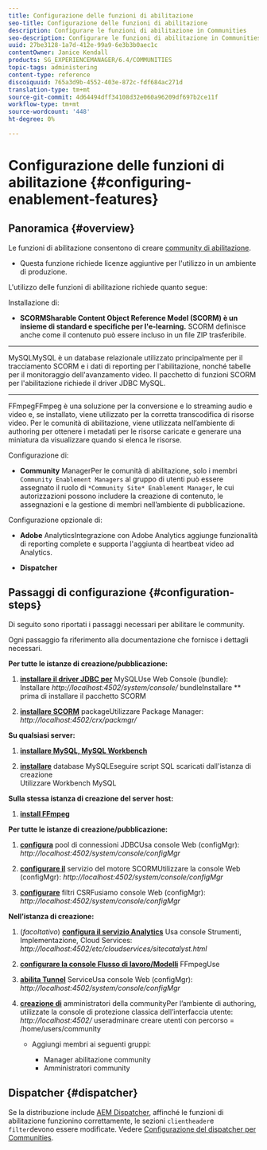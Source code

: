 ```yaml
---
title: Configurazione delle funzioni di abilitazione
seo-title: Configurazione delle funzioni di abilitazione
description: Configurare le funzioni di abilitazione in Communities
seo-description: Configurare le funzioni di abilitazione in Communities
uuid: 27be3128-1a7d-412e-99a9-6e3b3b0aec1c
contentOwner: Janice Kendall
products: SG_EXPERIENCEMANAGER/6.4/COMMUNITIES
topic-tags: administering
content-type: reference
discoiquuid: 765a3d9b-4552-403e-872c-fdf684ac271d
translation-type: tm+mt
source-git-commit: 4d64494dff34108d32e060a96209df697b2ce11f
workflow-type: tm+mt
source-wordcount: '448'
ht-degree: 0%

---
```



# Configurazione delle funzioni di abilitazione {#configuring-enablement-features}

## Panoramica {#overview}

Le funzioni di abilitazione consentono di creare [community di abilitazione](overview.md#enablement-community).

* Questa funzione richiede licenze aggiuntive per l&#39;utilizzo in un ambiente di produzione.

L&#39;utilizzo delle funzioni di abilitazione richiede quanto segue:

Installazione di:

* **SCORMSharable Content Object Reference Model (SCORM) è un insieme di standard e specifiche per l&#39;e-learning.**
SCORM definisce anche come il contenuto può essere incluso in un file ZIP trasferibile.

* ****
MySQLMySQL è un database relazionale utilizzato principalmente per il tracciamento SCORM e i dati di reporting per l&#39;abilitazione, nonché tabelle per il monitoraggio dell&#39;avanzamento video. Il pacchetto di funzioni SCORM per l&#39;abilitazione richiede il driver JDBC MySQL.

* ****
FFmpegFFmpeg è una soluzione per la conversione e lo streaming audio e video e, se installato, viene utilizzato per la corretta transcodifica di risorse [ ](../../help/sites-authoring/default-components-foundation.md#video)video. Per le comunità di abilitazione, viene utilizzata nell’ambiente di authoring per ottenere i metadati per le risorse caricate e generare una miniatura da visualizzare quando si elenca le risorse.

Configurazione di:

* **Community**
ManagerPer le comunità di abilitazione, solo i membri 
`Community Enablement Managers` al gruppo di utenti può essere assegnato il ruolo di  `*Community Site* Enablement Manager`, le cui autorizzazioni possono includere la creazione di contenuto, le assegnazioni e la gestione di membri nell’ambiente di pubblicazione.

Configurazione opzionale di:

* **Adobe**
AnalyticsIntegrazione con  Adobe Analytics aggiunge funzionalità di reporting complete e supporta l&#39;aggiunta di heartbeat video ad Analytics.

* **Dispatcher**

## Passaggi di configurazione {#configuration-steps}

Di seguito sono riportati i passaggi necessari per abilitare le community.

Ogni passaggio fa riferimento alla documentazione che fornisce i dettagli necessari.

**Per tutte le istanze di creazione/pubblicazione:**

1. **[installare il driver JDBC per](deploy-communities.md#jdbc-driver-for-mysql)**
MySQLUse Web Console (bundle): Installare  *http://localhost:4502/system/console/*
bundleInstallare  ** prima di installare il pacchetto SCORM

1. **[installare SCORM](deploy-communities.md#scorm-package)**
packageUtilizzare Package Manager: 
*http://localhost:4502/crx/packmgr/*

**Su qualsiasi server:**

1. **[installare MySQL, MySQL Workbench](mysql.md)**

1. **[installare](mysql.md#database-setup)**
database MySQLEseguire script SQL scaricati dall&#39;istanza di creazione
\
   Utilizzare Workbench MySQL

**Sulla stessa istanza di creazione del server host:**

1. **[install FFmpeg](ffmpeg.md)**

**Per tutte le istanze di creazione/pubblicazione:**

1. **[configura](mysql.md#configure-jdbc-connections)**
pool di connessioni JDBCUsa console Web (configMgr): 
*http://localhost:4502/system/console/configMgr*

1. **[configurare il](mysql.md#aem-communities-scormengine-service)**
servizio del motore SCORMUtilizzare la console Web (configMgr): 
*http://localhost:4502/system/console/configMgr*

1. **[configurare](mysql.md#adobe-granite-csrf-filter)**
filtri CSRFusiamo console Web (configMgr): 
*http://localhost:4502/system/console/configMgr*

**Nell’istanza di creazione:**

1. (*facoltativo*) **[configura il servizio Analytics](analytics.md)**
Usa console Strumenti, Implementazione, Cloud Services: 
*http://localhost:4502/etc/cloudservices/sitecatalyst.html*

1. **[configurare la console Flusso di lavoro/Modelli](ffmpeg.md#configure-ffmpeg-transcoding-service)**
FFmpegUse

1. **[abilita Tunnel](deploy-communities.md#tunnel-service-on-author)**
ServiceUsa console Web (configMgr): 
*http://localhost:4502/system/console/configMgr*

1. **[creazione di](users.md#creating-community-members)** amministratori della communityPer l’ambiente di authoring, utilizzate la console di protezione classica dell’interfaccia utente:  *http://localhost:4502/*
useradminare creare utenti con percorso = /home/users/community

   * Aggiungi membri ai seguenti gruppi:

      * Manager abilitazione community
      * Amministratori community

## Dispatcher {#dispatcher}

Se la distribuzione include [AEM Dispatcher](https://helpx.adobe.com/experience-manager/dispatcher/using/dispatcher.html), affinché le funzioni di abilitazione funzionino correttamente, le sezioni `clientheader`e `filter`devono essere modificate. Vedere [Configurazione del dispatcher per Communities](dispatcher.md#enablement).
